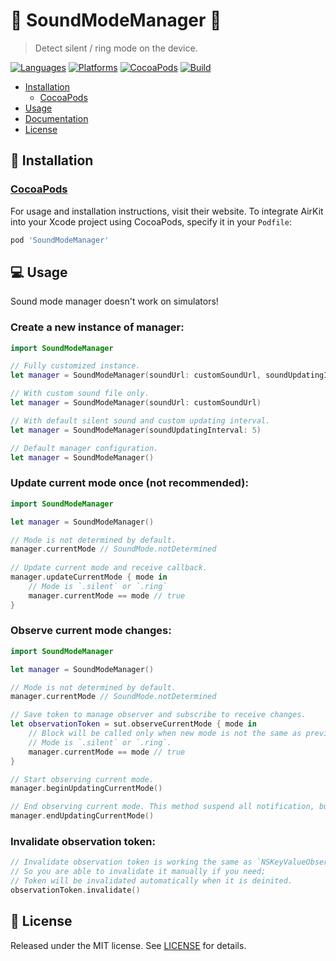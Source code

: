# 📴 SoundModeManager 📳
> Detect silent / ring mode on the device.

[![Languages](https://img.shields.io/github/languages/top/yurii-lysytsia/SoundModeManager?color=orange)]()
[![Platforms](https://img.shields.io/cocoapods/p/SoundModeManager)]()
[![CocoaPods](https://img.shields.io/cocoapods/v/SoundModeManager?color=red)]()
[![Build](https://img.shields.io/github/workflow/status/yurii-lysytsia/SoundModeManager/Prepare%20pull%20request%20to%20merge)]()

- [Installation](#-installation)
    - [CocoaPods](#cocoapods)
- [Usage](#-usage)
- [Documentation](#-documentation)
- [License](#-license)

## 🚀 Installation

### [CocoaPods](https://cocoapods.org) 
For usage and installation instructions, visit their website. To integrate AirKit into your Xcode project using CocoaPods, specify it in your `Podfile`:
```ruby
pod 'SoundModeManager'
```

## 💻 Usage
Sound mode manager doesn't work on simulators!
 
### Create a new instance of manager:
```swift
import SoundModeManager

// Fully customized instance.
let manager = SoundModeManager(soundUrl: customSoundUrl, soundUpdatingInterval: 5)

// With custom sound file only.
let manager = SoundModeManager(soundUrl: customSoundUrl)

// With default silent sound and custom updating interval. 
let manager = SoundModeManager(soundUpdatingInterval: 5)

// Default manager configuration. 
let manager = SoundModeManager()
```

### Update current mode once (not recommended):
```swift
import SoundModeManager

let manager = SoundModeManager()

// Mode is not determined by default.
manager.currentMode // SoundMode.notDetermined
        
// Update current mode and receive callback.
manager.updateCurrentMode { mode in
    // Mode is `.silent` or `.ring`
    manager.currentMode == mode // true
}
```

### Observe current mode changes:
```swift
import SoundModeManager

let manager = SoundModeManager()

// Mode is not determined by default.
manager.currentMode // SoundMode.notDetermined

// Save token to manage observer and subscribe to receive changes.
let observationToken = sut.observeCurrentMode { mode in
    // Block will be called only when new mode is not the same as previous.  
    // Mode is `.silent` or `.ring`.
    manager.currentMode == mode // true
}

// Start observing current mode.
manager.beginUpdatingCurrentMode()

// End observing current mode. This method suspend all notification, but all observers are still valid.
manager.endUpdatingCurrentMode()
```

### Invalidate observation token:
```swift
// Invalidate observation token is working the same as `NSKeyValueObservation`;
// So you are able to invalidate it manually if you need;
// Token will be invalidated automatically when it is deinited.  
observationToken.invalidate()
``` 

## 📜 License
Released under the MIT license. See [LICENSE](LICENSE) for details.
